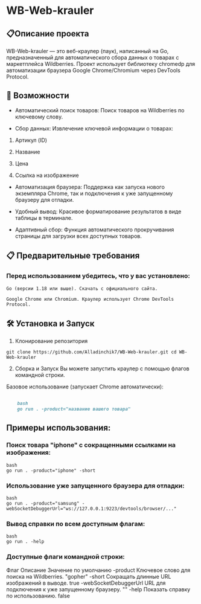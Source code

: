 # WB-Web-krauler

## 📋Описание проекта

WB-Web-krauler — это веб-краулер (паук), написанный на Go, предназначенный для автоматического сбора данных о товарах с маркетплейса Wildberries. Проект использует библиотеку chromedp для автоматизации браузера Google Chrome/Chromium через DevTools Protocol.

## 🚀 Возможности

- Автоматический поиск товаров: Поиск товаров на Wildberries по ключевому слову.

- Сбор данных: Извлечение ключевой информации о товарах:

1. Артикул (ID)

2. Название

3. Цена

4. Ссылка на изображение

- Автоматизация браузера: Поддержка как запуска нового экземпляра Chrome, так и подключения к уже запущенному браузеру для отладки.

- Удобный вывод: Красивое форматирование результатов в виде таблицы в терминале.

- Адаптивный сбор: Функция автоматического прокручивания страницы для загрузки всех доступных товаров.

## 📋 Предварительные требования
### Перед использованием убедитесь, что у вас установлено:

`Go (версии 1.18 или выше). Скачать с официального сайта.`

`Google Chrome или Chromium. Краулер использует Chrome DevTools Protocol.`

## 🛠️ Установка и Запуск
1. Клонирование репозитория

`git clone https://github.com/Alladinchik7/WB-Web-krauler.git
 cd WB-Web-krauler`

   
2. Сборка и Запуск
Вы можете запустить краулер с помощью флагов командной строки.

Базовое использование (запускает Chrome автоматически):

```markdown
    
    bash
    go run . -product="название вашего товара"
```
    
## Примеры использования:

### Поиск товара "iphone" с сокращенными ссылками на изображения:
    
    bash
    go run . -product="iphone" -short
    
### Использование уже запущенного браузера для отладки:
    
    bash
    go run . -product="samsung" -webSocketDebuggerUrl="ws://127.0.0.1:9223/devtools/browser/..."
    
### Вывод справки по всем доступным флагам:

    bash
    go run . -help
    
### Доступные флаги командной строки:

Флаг	                Описание	                                                Значение по умолчанию
-product	            Ключевое слово для поиска на Wildberries.	                "gopher"
-short	                Сокращать длинные URL изображений в выводе.             	 true
-webSocketDebuggerUrl	URL для подключения к уже запущенному браузеру.	             ""
-help	                Показать справку по использованию.	                         false
